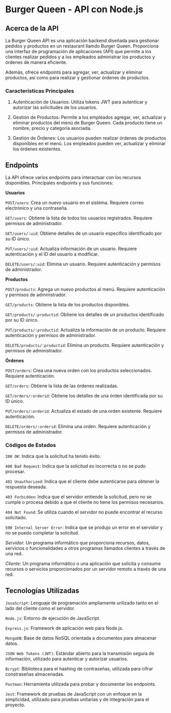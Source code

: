 # Burger Queen - API con Node.js

## Acerca de la API

La Burger Queen API es una aplicación backend diseñada para gestionar pedidos y productos en un restaurant llamdo Burger Queen. Proporciona una interfaz de programación de aplicaciones (API) que permite a los clientes realizar pedidos y a los empleados administrar los productos y órdenes de manera eficiente.

Además, ofrece endpoints para agregar, ver, actualizar y eliminar productos, así como para realizar y gestionar órdenes de productos.

### Características Principales

1. Autenticación de Usuarios: Utiliza tokens JWT para autenticar y autorizar las solicitudes de los usuarios.

2. Gestión de Productos: Permite a los empleados agregar, ver, actualizar y eliminar productos del menú de Burger Queen. Cada producto tiene un nombre, precio y categoría asociada.

3. Gestión de Órdenes: Los usuarios pueden realizar órdenes de productos disponibles en el menú. Los empleados pueden ver, actualizar y eliminar los órdenes existentes.

## Endpoints

La API ofrece varios endpoints para interactuar con los recursos disponibles.
Principales endpoints y sus funciones:

**Usuarios**

`POST/users`: Crea un nuevo usuario en el sistema. Requiere correo electrónico y una contraseña.

`GET/users`: Obtiene la lista de todos los usuarios registrados. Requiere permisos de administrador.

`GET/users/:uid`: Obtiene detalles de un usuario especifíco identificado por su ID único.

`PUT/users/:uid`: Actualiza información de un usuario. Requiere autenticación y el ID del usuario a modificar.

`DELETE/users/:uid`: Elimina un usuario. Requiere autenticación y permisos de administrador.

**Productos**

`POST/products`: Agrega un nuevo productos al menú. Requiere autenticación y permisos de administrador.

`GET/products`: Obtiene la lista de los productos disponibles.

`GET/products/:productid`: Obtiene los detalles de un productos identificado por su ID único.

`PUT/products/:productid`: Actualiza la información de un producto. Requiere autenticación y permisos de administrador.

`DELETE/products/:productid`: Elimina un producto. Requiere autenticación y permisos de administrador.

**Órdenes**

`POST/orders`: Crea una nueva orden con los productos seleccionados. Requiere autenticación.

`GET/orders`: Obtiene la lista de las órdenes realizadas.

`GET/orders/:orderid`: Obtiene los detalles de una órden identificada por su ID único.

`PUT/orders/:orderid`: Actualiza el estado de una orden existente. Requiere autenticación.

`DELETE/orders/:orderid`: Elimina una orden. Requiere autenticación y permisos de administrador.

### Códigos de Estados

`200 OK`: Indica que la solicitud ha tenido éxito.

`400 Bad Request`: Indica que la solicitud es incorrecta o no se pudo procesar.

`401 Unauthorized`: Indica que el cliente debe autenticarse para obtener la respuesta deseada.

`403 Forbidden`: Indica que el servidor entiende la solicitud, pero no se cumple o procesa debido a que el cliente no tiene los permisos necesarios.

`404 Not Found`: Se utiliza cuando el servidor no puede encontrar el recurso solicitado.

`500 Internal Server Error`: Indica que se produjo un error en el servidor y no se puedo completar la solicitud.

_Servidor_: Un programa informático que proporciona recursos, datos, servicios o funcionalidades a otros programas llamados clientes a través de una red.

_Cliente_: Un programa informático o una aplicación que solicita y consume recursos o servicios proporcionados por un servidor remoto a través de una red.

## Tecnologías Utilizadas

`JavaScript`: Lenguaje de programación ampliamente urilizado tanto en el lado del cliente como el servidor.

`Node.js`: Entorno de ejecución de JavaScript.

`Express.js`: Framework de aplicación web para Node.js.

`MongoDB`: Base de datos NoSQL orientada a documentos para almacenar datos.

`JSON Web Tokens (JWT)`: Estándar abierto para la transmisión segura de información, utilizado para autenticar y autorizar usuarios.

`Bcrypt`: Biblioteca para el hashing de contraseñas, utilizada para cifrar constraseñas almacenadas.

`Postman`: Herramienta utilizada para probar y documentar los endpoints.

`Jest`: Framework de pruebas de JavaScript con un enfoque en la simplicidad, utilizado para pruebas unitarias y de integración para el proyecto.
